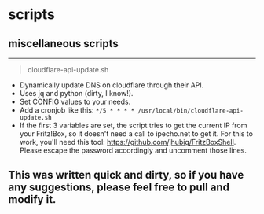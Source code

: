 # scripts
## miscellaneous scripts
---
> cloudflare-api-update.sh

- Dynamically update DNS on cloudflare through their API.
- Uses jq and python (dirty, I know!).
- Set CONFIG values to your needs.
- Add a cronjob like this: `*/5 * * * * /usr/local/bin/cloudflare-api-update.sh`
- If the first 3 variables are set, the script tries to get the current IP from your Fritz!Box, so it doesn't need a call to ipecho.net to get it. For this to work, you'll need this tool: https://github.com/jhubig/FritzBoxShell. Please escape the password accordingly and uncomment those lines. 

This was written quick and dirty, so if you have any suggestions, please feel free to pull and modify it.
---
